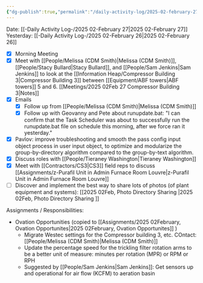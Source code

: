 ```yaml
---
{"dg-publish":true,"permalink":"/daily-activity-log/2025-02-february-27/","noteIcon":"","created":"2025-02-27T10:26:32.191-06:00"}
---
```


Date: [[-Daily Activity Log-/2025 02-February 27\|2025 02-February 27]]
Yesterday: [[-Daily Activity Log-/2025 02-February 26\|2025 02-February 26]]

- [x] Morning Meeting
- [x] Meet with [[People/Melissa (CDM Smith)\|Melissa (CDM Smith)]], [[People/Stacy Bullard\|Stacy Bullard]], and [[People/Sam Jenkins\|Sam Jenkins]] to look at the [[Information Heap/Compressor Building 3\|Compressor Building 3]] between [[Equipment/ABF towers\|ABF towers]] 5 and 6. [[Meetings/2025 02Feb 27 Compressor Building 3\|Notes]] 
- [x] Emails
	- [x] Follow up from [[People/Melissa (CDM Smith)\|Melissa (CDM Smith)]]
	- [x] Follow up with Geovanny and Pete about runupdate.bat: "I can confirm that the Task Scheduler was about to successfully run the runupdate.bat file on schedule this morning, after we force ran it yesterday."
- [x] Pavlov: improve troubleshooting and smooth the pass config input object process in user input object, to optimize and modularize the group-by-directory algorithm compared to the group-by-text algorithm.
- [x] Discuss roles with [[People/Tieraney Washington\|Tieraney Washington]]
- [x] Meet with [[Contractors/CS3\|CS3]] field reps to discuss [[Assignments/z-Purafil Unit in Admin Furnace Room Louvre\|z-Purafil Unit in Admin Furnace Room Louvre]]
- [ ] Discover and implement the best way to share lots of photos (of plant equipment and systems): [[2025 02Feb, Photo Directory Sharing \|2025 02Feb, Photo Directory Sharing ]]

Assignments / Responsibilities:
- Ovation Opportunities (copied to [[Assignments/2025 02February, Ovation Opportunites\|2025 02February, Ovation Opportunites]] )
	- Migrate Westec settings for the Compressor building 3, etc. COntact: [[People/Melissa (CDM Smith)\|Melissa (CDM Smith)]]
	- Update the percentage speed for the trickling filter rotation arms to be a better unit of measure: minutes per rotation (MPR) or RPM or RPH
	- Suggested by [[People/Sam Jenkins\|Sam Jenkins]]: Get sensors up and operational for air flow (KCFM) to aeration basin
